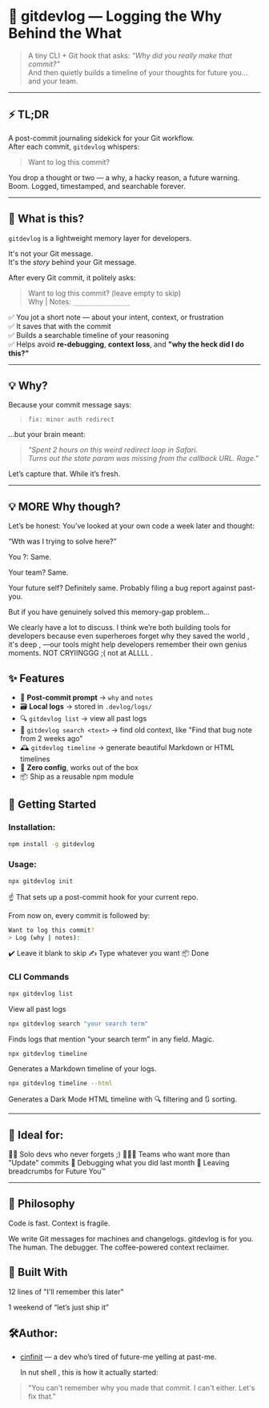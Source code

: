# 📃 gitdevlog — Logging the Why Behind the What

> A tiny CLI + Git hook that asks: _“Why did you really make that commit?”_  
> And then quietly builds a timeline of your thoughts for future you... and your team.

---


## ⚡ TL;DR

A post-commit journaling sidekick for your Git workflow.  
After each commit, `gitdevlog` whispers:  
> Want to log this commit?

You drop a thought or two — a why, a hacky reason, a future warning.  
Boom. Logged, timestamped, and searchable forever.

---

## 🤔 What is this?

`gitdevlog` is a lightweight memory layer for developers.

It's not your Git message.  
It's the _story_ behind your Git message.

After every Git commit, it politely asks:
> Want to log this commit? (leave empty to skip)  
> Why \| Notes: `________________`

✅ You jot a short note — about your intent, context, or frustration  
✅ It saves that with the commit  
✅ Builds a searchable timeline of your reasoning  
✅ Helps avoid **re-debugging**, **context loss**, and **"why the heck did I do this?"**

---

## 💡 Why?

Because your commit message says:
> `fix: minor auth redirect`

...but your brain meant:
> _"Spent 2 hours on this weird redirect loop in Safari.  
Turns out the state param was missing from the callback URL. Rage."_

Let’s capture that. While it’s fresh.

---

## 💡 MORE Why though?
Let’s be honest:
You’ve looked at your own code a week later and thought:

“Wth was I trying to solve here?”

You ?: Same.

Your team? Same.

Your future self? Definitely same. Probably filing a bug report against past-you.

But if you have genuinely solved this memory-gap problem...

We clearly have a lot to discuss.
I think we’re both building tools for developers because even superheroes forget why they saved the world , it's deep , —our tools might help developers remember their own genius moments. NOT CRYIINGGG ;( not at ALLLL . 



## ✨ Features

- 🧠 **Post-commit prompt** → `why` and `notes`
- 🗃 **Local logs** → stored in `.devlog/logs/`
- 🔍 `gitdevlog list` → view all past logs
- 🔎 `gitdevlog search <text>` → find old context, like "Find that bug note from 2 weeks ago"
- 🕰️ `gitdevlog timeline` → generate beautiful Markdown or HTML timelines
- 🖤 **Zero config**, works out of the box
- 📦 Ship as a reusable npm module

## 🚀 Getting Started

### Installation:

```bash
npm install -g gitdevlog
```

### Usage:

```bash
npx gitdevlog init
```
☝️ That sets up a post-commit hook for your current repo.

From now on, every commit is followed by:
```bash
Want to log this commit?
> Log (why | notes):
```
✔️ Leave it blank to skip
✍️ Type whatever you want
📦 Done

### CLI Commands

```bash
npx gitdevlog list
```
View all past logs

```bash
npx gitdevlog search "your search term"
```
Finds logs that mention “your search term” in any field. Magic.

```bash
npx gitdevlog timeline
```
Generates a Markdown timeline of your logs.

```bash
npx gitdevlog timeline --html
```
Generates a Dark Mode HTML timeline with 🔍 filtering and 🔃 sorting.

---
## 🧘 Ideal for:
🧑‍💻 Solo devs who never forgets ;)
👩‍👧‍👦 Teams who want more than "Update" commits
🐛 Debugging what you did last month
🧠 Leaving breadcrumbs for Future You™

---
## 🧠 Philosophy
Code is fast.
Context is fragile.

We write Git messages for machines and changelogs.
gitdevlog is for you. The human. The debugger. The coffee-powered context reclaimer.


## 🫡 Built With

12 lines of "I'll remember this later"

1 weekend of “let’s just ship it”

## 🛠️Author:
- [cinfinit](https://github.com/cinfinit) — a dev who’s tired of future-me yelling at past-me.

  In nut shell , this is how it actually started:
  
> "You can't remember why you made that commit. I can't either. Let's fix that."
